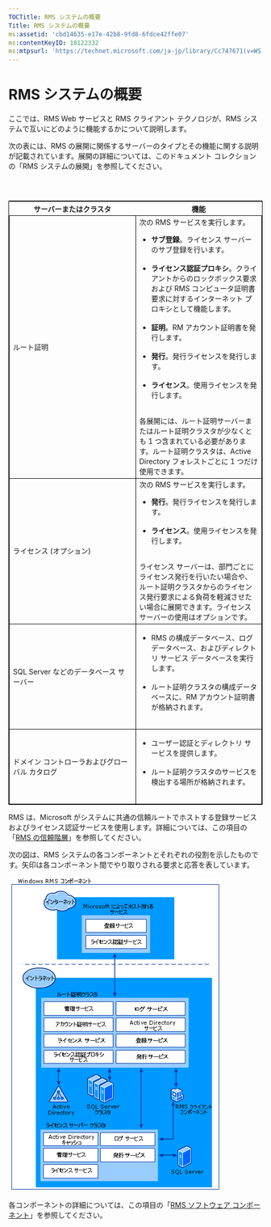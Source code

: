 ```yaml
---
TOCTitle: RMS システムの概要
Title: RMS システムの概要
ms:assetid: 'cbd14635-e17e-42b8-9fd8-6fdce42ffe07'
ms:contentKeyID: 18122332
ms:mtpsurl: 'https://technet.microsoft.com/ja-jp/library/Cc747671(v=WS.10)'
---
```


RMS システムの概要
==================

ここでは、RMS Web サービスと RMS クライアント テクノロジが、RMS システムで互いにどのように機能するかについて説明します。

次の表には、RMS の展開に関係するサーバーのタイプとその機能に関する説明が記載されています。展開の詳細については、このドキュメント コレクションの「RMS システムの展開」を参照してください。

###  

 
<table style="border:1px solid black;">
<colgroup>
<col width="50%" />
<col width="50%" />
</colgroup>
<thead>
<tr class="header">
<th>サーバーまたはクラスタ</th>
<th>機能</th>
</tr>
</thead>
<tbody>
<tr class="odd">
<td style="border:1px solid black;">ルート証明</td>
<td style="border:1px solid black;">次の RMS サービスを実行します。
<ul>
<li><strong>サブ登録</strong>。ライセンス サーバーのサブ登録を行います。<br />
<br />
</li>
<li><strong>ライセンス認証プロキシ</strong>。クライアントからのロックボックス要求および RMS コンピュータ証明書要求に対するインターネット プロキシとして機能します。<br />
<br />
</li>
<li><strong>証明</strong>。RM アカウント証明書を発行します。<br />
<br />
</li>
<li><strong>発行</strong>。発行ライセンスを発行します。<br />
<br />
</li>
<li><strong>ライセンス</strong>。使用ライセンスを発行します。<br />
<br />
</li>
</ul>
各展開には、ルート証明サーバーまたはルート証明クラスタが少なくとも 1 つ含まれている必要があります。ルート証明クラスタは、Active Directory フォレストごとに 1 つだけ使用できます。</td>
</tr>
<tr class="even">
<td style="border:1px solid black;">ライセンス (オプション)</td>
<td style="border:1px solid black;">次の RMS サービスを実行します。
<ul>
<li><strong>発行</strong>。発行ライセンスを発行します。<br />
<br />
</li>
<li><strong>ライセンス</strong>。使用ライセンスを発行します。<br />
<br />
</li>
</ul>
ライセンス サーバーは、部門ごとにライセンス発行を行いたい場合や、ルート証明クラスタからのライセンス発行要求による負荷を軽減させたい場合に展開できます。ライセンス サーバーの使用はオプションです。</td>
</tr>
<tr class="odd">
<td style="border:1px solid black;">SQL Server などのデータベース サーバー</td>
<td style="border:1px solid black;"><ul>
<li>RMS の構成データベース、ログ データベース、およびディレクトリ サービス データベースを実行します。<br />
<br />
</li>
<li>ルート証明クラスタの構成データベースに、RM アカウント証明書が格納されます。<br />
<br />
</li>
</ul></td>
</tr>
<tr class="even">
<td style="border:1px solid black;">ドメイン コントローラおよびグローバル カタログ</td>
<td style="border:1px solid black;"><ul>
<li>ユーザー認証とディレクトリ サービスを提供します。<br />
<br />
</li>
<li>ルート証明クラスタのサービスを検出する場所が格納されます。<br />
<br />
</li>
</ul></td>
</tr>
</tbody>
</table>
 

RMS は、Microsoft がシステムに共通の信頼ルートでホストする登録サービスおよびライセンス認証サービスを使用します。詳細については、この項目の「[RMS の信頼階層](https://technet.microsoft.com/2d44182f-a653-4383-aba1-dade53f7cf9a)」を参照してください。

次の図は、RMS システムの各コンポーネントとそれぞれの役割を示したものです。矢印は各コンポーネント間でやり取りされる要求と応答を表しています。

![](images/Cc747671.29138741-d45c-459b-8ead-b9bc3f708dd5(WS.10).gif)

各コンポーネントの詳細については、この項目の「[RMS ソフトウェア コンポーネント](https://technet.microsoft.com/e38a840e-f390-48fd-8354-50108a64f5ca)」を参照してください。
